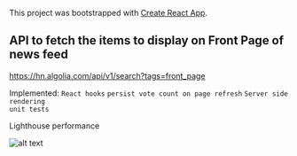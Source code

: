 This project was bootstrapped with [Create React App](https://github.com/facebook/create-react-app).

## API to fetch the items to display on Front Page of news feed

https://hn.algolia.com/api/v1/search?tags=front_page

Implemented:
`React hooks`
`persist vote count on page refresh`
`Server side rendering`   
`unit tests`

Lighthouse performance

![alt text](https://github.com/benisonlg60/assignment/blob/master/performance.png)


